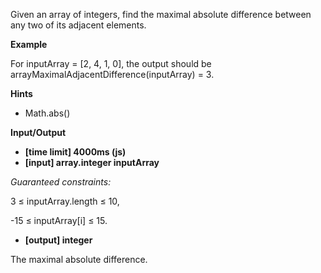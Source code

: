 Given an array of integers, find the maximal absolute difference between any two of its adjacent elements.

**Example**

For inputArray = [2, 4, 1, 0], the output should be
arrayMaximalAdjacentDifference(inputArray) = 3.

**Hints**
-   Math.abs()

**Input/Output**

- **[time limit] 4000ms (js)**
- **[input] array.integer inputArray**

*Guaranteed constraints:*

3 ≤ inputArray.length ≤ 10,

-15 ≤ inputArray[i] ≤ 15.

- **[output] integer**

The maximal absolute difference.